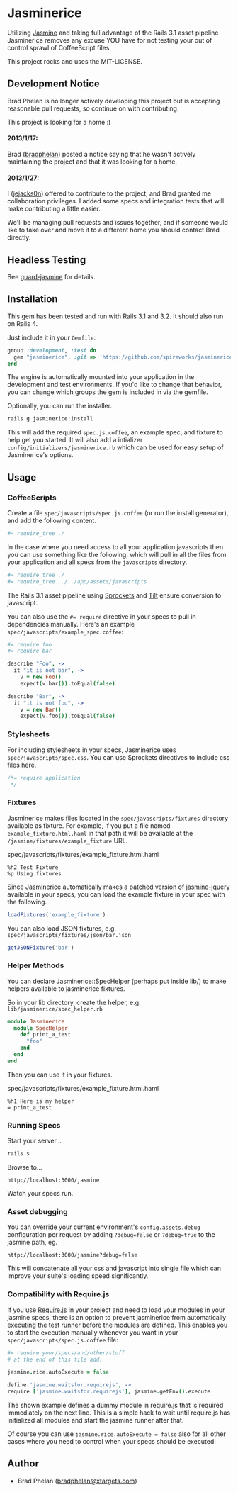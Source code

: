 Jasminerice
===========

Utilizing [Jasmine](http://pivotal.github.com/jasmine/) and taking full advantage of the Rails 3.1 asset pipeline Jasminerice removes any excuse YOU have for not testing your out of control sprawl of CoffeeScript files.

This project rocks and uses the MIT-LICENSE.


## Development Notice

Brad Phelan is no longer actively developing this project but is accepting reasonable pull requests, so continue on with contributing.

This project is looking for a home :)

#### 2013/1/17:
Brad ([bradphelan](https://github.com/bradphelan)) posted a notice saying that he wasn't actively maintaining the project and that it was looking for a home.

#### 2013/1/27:
I ([jejacks0n](https://github.com/jejacks0n)) offered to contribute to the project, and Brad granted me collaboration privileges. I added some specs and integration tests that will make contributing a little easier.

We'll be managing pull requests and issues together, and if someone would like to take over and move it to a different home you should contact Brad directly.


## Headless Testing

See [guard-jasmine](https://github.com/netzpirat/guard-jasmine) for details.


## Installation

This gem has been tested and run with Rails 3.1 and 3.2. It should also run on Rails 4.

Just include it in your `Gemfile`:

```ruby
group :development, :test do
  gem "jasminerice", :git => 'https://github.com/spireworks/jasminerice.git'
end
```

The engine is automatically mounted into your application in the development and test environments. If you'd like to change that behavior, you can change which groups the gem is included in via the gemfile.

Optionally, you can run the installer.

```bash
rails g jasminerice:install
```

This will add the required `spec.js.coffee`, an example spec, and fixture to help get you started. It will also add a intializer `config/initializers/jasminerice.rb` which can be used for easy setup of Jasminerice's options.


## Usage

### CoffeeScripts

Create a file `spec/javascripts/spec.js.coffee` (or run the install generator), and add the following content.

```coffeescript
#= require_tree ./
```

In the case where you need access to all your application javascripts then you can use something like the following, which will pull in all the files from your application and all specs from the `javascripts` directory.

```coffeescript
#= require_tree ./
#= require_tree ../../app/assets/javascripts
```

The Rails 3.1 asset pipeline using [Sprockets](https://github.com/sstephenson/sprockets) and [Tilt](https://github.com/rtomayko/tilt) ensure conversion to javascript.

You can also use the `#= require` directive in your specs to pull in dependencies manually. Here's an example `spec/javascripts/example_spec.coffee`:

```coffeescript
#= require foo
#= require bar

describe "Foo", ->
  it "it is not bar", ->
    v = new Foo()
    expect(v.bar()).toEqual(false)

describe "Bar", ->
  it "it is not foo", ->
    v = new Bar()
    expect(v.foo()).toEqual(false)
```

### Stylesheets

For including stylesheets in your specs, Jasminerice uses `spec/javascripts/spec.css`. You can use Sprockets directives to include css files here.

```css
/*= require application
 */
```

### Fixtures

Jasminerice makes files located in the `spec/javascripts/fixtures` directory available as fixture. For example, if you put a file named `example_fixture.html.haml` in that path it will be available at the `/jasmine/fixtures/example_fixture` URL.

spec/javascripts/fixtures/example_fixture.html.haml
```haml
%h2 Test Fixture
%p Using fixtures
```

Since Jasminerice automatically makes a patched version of [jasmine-jquery](https://github.com/velesin/jasmine-jquery) available in your specs, you can load the example fixture in your spec with the following.

```javascript
loadFixtures('example_fixture')
```

You can also load JSON fixtures, e.g. `spec/javascripts/fixtures/json/bar.json`

```javascript
getJSONFixture('bar')
```

### Helper Methods

You can declare Jasminerice::SpecHelper (perhaps put inside lib/) to make helpers available to jasminerice fixtures.

So in your lib directory, create the helper, e.g. `lib/jasminerice/spec_helper.rb`

```ruby
module Jasminerice
  module SpecHelper
    def print_a_test
      "foo"
    end
  end
end
```

Then you can use it in your fixtures.

spec/javascripts/fixtures/example_fixture.html.haml
```haml
%h1 Here is my helper
= print_a_test
```

### Running Specs

Start your server...

```bash
rails s
```

Browse to...

```
http://localhost:3000/jasmine
```

Watch your specs run.

### Asset debugging

You can override your current environment's `config.assets.debug` configuration per request by adding `?debug=false` or `?debug=true` to the jasmine path, eg.

```
http://localhost:3000/jasmine?debug=false
```

This will concatenate all your css and javascript into single file which can improve your suite's loading speed significantly.

### Compatibility with Require.js

If you use [Require.js](http://requirejs.org/) in your project and need to load your modules in your jasmine specs, there is an option to prevent jasminerice from automatically executing the test runner before the modules are defined. This enables you to start the execution manually whenever you want in your `spec/javascripts/spec.js.coffee` file:

```coffeescript
#= require your/specs/and/other/stuff
# at the end of this file add:

jasmine.rice.autoExecute = false

define 'jasmine.waitsfor.requirejs', ->
require ['jasmine.waitsfor.requirejs'], jasmine.getEnv().execute
```

The shown example defines a dummy module in require.js that is required immediately on the next line. This is a simple hack to wait until require.js has initialized all modules and start the jasmine runner after that.

Of course you can use `jasmine.rice.autoExecute = false` also for all other cases where you need to control when your specs should be executed!


## Author

* Brad Phelan (bradphelan@xtargets.com)
